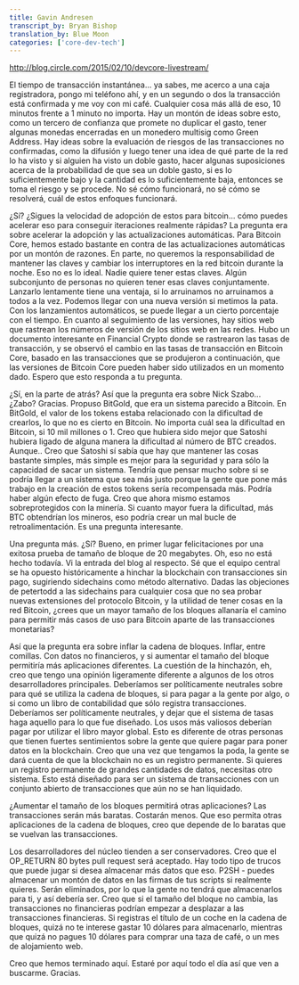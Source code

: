 ```yaml
---
title: Gavin Andresen
transcript_by: Bryan Bishop
translation_by: Blue Moon
categories: ['core-dev-tech']
---
```


<http://blog.circle.com/2015/02/10/devcore-livestream/>

El tiempo de transacción instantánea... ya sabes, me acerco a una caja registradora, pongo mi teléfono ahí, y en un segundo o dos la transacción está confirmada y me voy con mi café. Cualquier cosa más allá de eso, 10 minutos frente a 1 minuto no importa. Hay un montón de ideas sobre esto, como un tercero de confianza que promete no duplicar el gasto, tener algunas monedas encerradas en un monedero multisig como Green Address. Hay ideas sobre la evaluación de riesgos de las transacciones no confirmadas, como la difusión y luego tener una idea de qué parte de la red lo ha visto y si alguien ha visto un doble gasto, hacer algunas suposiciones acerca de la probabilidad de que sea un doble gasto, si es lo suficientemente bajo y la cantidad es lo suficientemente baja, entonces se toma el riesgo y se procede. No sé cómo funcionará, no sé cómo se resolverá, cuál de estos enfoques funcionará.

¿Sí? ¿Sigues la velocidad de adopción de estos para bitcoin... cómo puedes acelerar eso para conseguir iteraciones realmente rápidas? La pregunta era sobre acelerar la adopción y las actualizaciones automáticas. Para Bitcoin Core, hemos estado bastante en contra de las actualizaciones automáticas por un montón de razones. En parte, no queremos la responsabilidad de mantener las claves y cambiar los interruptores en la red bitcoin durante la noche. Eso no es lo ideal. Nadie quiere tener estas claves. Algún subconjunto de personas no quieren tener esas claves conjuntamente. Lanzarlo lentamente tiene una ventaja, si lo arruinamos no arruinamos a todos a la vez. Podemos llegar con una nueva versión si metimos la pata. Con los lanzamientos automáticos, se puede llegar a un cierto porcentaje con el tiempo. En cuanto al seguimiento de las versiones, hay sitios web que rastrean los números de versión de los sitios web en las redes. Hubo un documento interesante en Financial Crypto donde se rastrearon las tasas de transacción, y se observó el cambio en las tasas de transacción en Bitcoin Core, basado en las transacciones que se produjeron a continuación, que las versiones de Bitcoin Core pueden haber sido utilizados en un momento dado. Espero que esto responda a tu pregunta.

¿Sí, en la parte de atrás? Así que la pregunta era sobre Nick Szabo... ¿Zabo? Gracias. Propuso BitGold, que era un sistema parecido a Bitcoin. En BitGold, el valor de los tokens estaba relacionado con la dificultad de crearlos, lo que no es cierto en Bitcoin. No importa cuál sea la dificultad en Bitcoin, si 10 mil millones o 1. Creo que hubiera sido mejor que Satoshi hubiera ligado de alguna manera la dificultad al número de BTC creados. Aunque.. Creo que Satoshi sí sabía que hay que mantener las cosas bastante simples, más simple es mejor para la seguridad y para sólo la capacidad de sacar un sistema. Tendría que pensar mucho sobre si se podría llegar a un sistema que sea más justo porque la gente que pone más trabajo en la creación de estos tokens sería recompensada más. Podría haber algún efecto de fuga. Creo que ahora mismo estamos sobreprotegidos con la minería. Si cuanto mayor fuera la dificultad, más BTC obtendrían los mineros, eso podría crear un mal bucle de retroalimentación. Es una pregunta interesante.

Una pregunta más. ¿Sí? Bueno, en primer lugar felicitaciones por una exitosa prueba de tamaño de bloque de 20 megabytes. Oh, eso no está hecho todavía. Vi la entrada del blog al respecto. Sé que el equipo central se ha opuesto históricamente a hinchar la blockchain con transacciones sin pago, sugiriendo sidechains como método alternativo. Dadas las objeciones de petertodd a las sidechains para cualquier cosa que no sea probar nuevas extensiones del protocolo Bitcoin, y la utilidad de tener cosas en la red Bitcoin, ¿crees que un mayor tamaño de los bloques allanaría el camino para permitir más casos de uso para Bitcoin aparte de las transacciones monetarias?

Así que la pregunta era sobre inflar la cadena de bloques. Inflar, entre comillas. Con datos no financieros, y si aumentar el tamaño del bloque permitiría más aplicaciones diferentes. La cuestión de la hinchazón, eh, creo que tengo una opinión ligeramente diferente a algunos de los otros desarrolladores principales. Deberíamos ser políticamente neutrales sobre para qué se utiliza la cadena de bloques, si para pagar a la gente por algo, o si como un libro de contabilidad que sólo registra transacciones. Deberíamos ser políticamente neutrales, y dejar que el sistema de tasas haga aquello para lo que fue diseñado. Los usos más valiosos deberían pagar por utilizar el libro mayor global. Esto es diferente de otras personas que tienen fuertes sentimientos sobre la gente que quiere pagar para poner datos en la blockchain. Creo que una vez que tengamos la poda, la gente se dará cuenta de que la blockchain no es un registro permanente. Si quieres un registro permanente de grandes cantidades de datos, necesitas otro sistema. Esto está diseñado para ser un sistema de transacciones con un conjunto abierto de transacciones que aún no se han liquidado.

¿Aumentar el tamaño de los bloques permitirá otras aplicaciones? Las transacciones serán más baratas. Costarán menos. Que eso permita otras aplicaciones de la cadena de bloques, creo que depende de lo baratas que se vuelvan las transacciones.

Los desarrolladores del núcleo tienden a ser conservadores. Creo que el OP_RETURN 80 bytes pull request será aceptado. Hay todo tipo de trucos que puede jugar si desea almacenar más datos que eso. P2SH - puedes almacenar un montón de datos en las firmas de tus scripts si realmente quieres. Serán eliminados, por lo que la gente no tendrá que almacenarlos para ti, y así debería ser. Creo que si el tamaño del bloque no cambia, las transacciones no financieras podrían empezar a desplazar a las transacciones financieras. Si registras el título de un coche en la cadena de bloques, quizá no te interese gastar 10 dólares para almacenarlo, mientras que quizá no pagues 10 dólares para comprar una taza de café, o un mes de alojamiento web.

Creo que hemos terminado aquí. Estaré por aquí todo el día así que ven a buscarme. Gracias.
